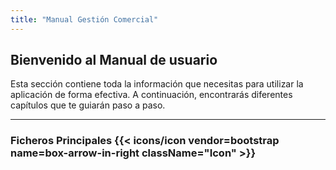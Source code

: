 ```yaml
--- 
title: "Manual Gestión Comercial"
---
```


## Bienvenido al Manual de usuario
Esta sección contiene toda la información que necesitas para utilizar la aplicación de forma efectiva. A continuación, encontrarás diferentes capítulos que te guiarán paso a paso.

---

### Ficheros Principales {{< icons/icon vendor=bootstrap name=box-arrow-in-right className="Icon" >}}
